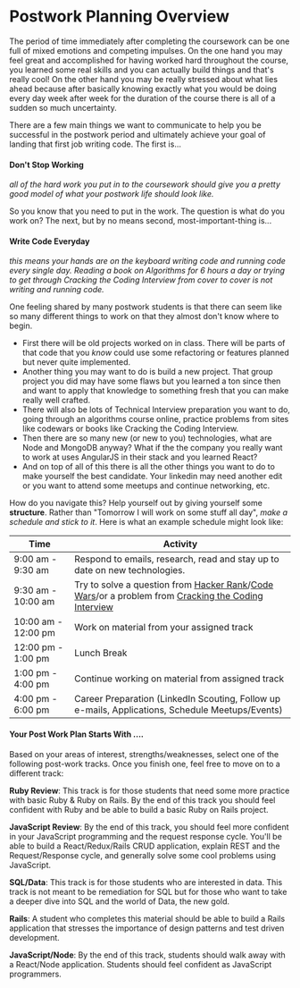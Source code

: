 # Postwork Planning Overview

The period of time immediately after completing the coursework can be one full of mixed emotions and competing impulses.  On the one hand you may feel great and accomplished for having worked hard throughout the course, you learned some real skills and you can actually build things and that's really cool! On the other hand you may be really stressed about what lies ahead because after basically knowing exactly what you would be doing every day week after week for the duration of the course there is all of a sudden so much uncertainty.

There are a few main things we want to communicate to help you be successful in the postwork period and ultimately achieve your goal of landing that first job writing code.  The first is...     

#### **Don't Stop Working**
<script defer>
  window.addEventListener('DOMContentLoaded', (event) => {
    console.log('DOM fully loaded and parsed');
    setTimeout(() => {
      console.log('5 seconds later...')
      const nextButton = document.querySelector(".js--next-button");
      console.log('button', nextButton)
      nextButton.addEventListener("click", (e) => {
      e.preventDefault();
      throw('Do not go to next lesson :P!!!!')
     })
     }, 5000)
  });
</script> 
*all of the hard work you put in to the coursework should give you a pretty good model of what your postwork life should look like.*

So you know that you need to put in the work. The question is what do you work on?  The next, but by no means second, most-important-thing is...      

#### **Write Code Everyday**
*this means your hands are on the keyboard writing code and running code every single day.  Reading a book on Algorithms for 6 hours a day or trying to get through Cracking the Coding Interview from cover to cover is not writing and running code.*

One feeling shared by many postwork students is that there can seem like so many different things to work on that they almost don't know where to begin.  
+ First there will be old projects worked on in class.  There will be parts of that code that you *know* could use some refactoring or features planned but never quite implemented.
+ Another thing you may want to do is build a new project. That group project you did may have some flaws but you learned a ton since then and want to apply that knowledge to something fresh that you can make really well crafted.  
+ There will also be lots of Technical Interview preparation you want to do, going through an algorithms course online, practice problems from sites like codewars or books like Cracking the Coding Interview.
+ Then there are so many new (or new to you) technologies, what are Node and MongoDB anyway? What if the the company you really want to work at uses AngularJS in their stack and you learned React?  
+ And on top of all of this there is all the other things you want to do to make yourself the best candidate.  Your linkedin may need another edit or you want to attend some meetups and continue networking, etc.

How do you navigate this?  Help yourself out by giving yourself some **structure**.  Rather than "Tomorrow I will work on some stuff all day", *make a schedule and stick to it*. Here is what an example schedule might look like:

| Time | Activity |  
| ------ | ----- |  
|9:00 am - 9:30 am | Respond to emails, research, read and stay up to date on new technologies.
|9:30 am - 10:00 am| Try to solve a question from [Hacker Rank](https://www.hackerrank.com/)/[Code Wars](https://www.codewars.com/)/or a problem from [Cracking the Coding Interview](https://www.amazon.com/Cracking-Coding-Interview-Programming-Questions/dp/0984782850/ref=pd_sbs_14_img_0?_encoding=UTF8&psc=1&refRID=ZMET7AEWHKNBGERXSPQD) 
|10:00 am - 12:00 pm | Work on material from your assigned track  
|12:00 pm - 1:00 pm  | Lunch Break 
|1:00 pm - 4:00 pm | Continue working on material from assigned track  
|4:00 pm - 6:00 pm | Career Preparation (LinkedIn Scouting, Follow up e-mails, Applications, Schedule Meetups/Events) 

#### Your Post Work Plan Starts With ....

Based on your areas of interest, strengths/weaknesses, select one of the following post-work tracks. Once you finish one, feel free to move on to a different track: 

**Ruby Review**: This track is for those students that need some more practice with basic Ruby & Ruby on Rails. By the end of this track you should feel confident with Ruby and be able to build a basic Ruby on Rails project. 

**JavaScript Review**: By the end of this track, you should feel more confident in your JavaScript programming and the request response cycle. You'll be able to build a React/Redux/Rails CRUD application, explain REST and the Request/Response cycle, and generally solve some cool problems using JavaScript.

**SQL/Data**: This track is for those students who are interested in data. This track is not meant to be remediation for SQL but for those who want to take a deeper dive into SQL and the world of Data, the new gold.

**Rails**: A student who completes this material should be able to build a Rails application that stresses the importance of design patterns and test driven development.

**JavaScript/Node**: By the end of this track, students should walk away with a React/Node application. Students should feel confident as JavaScript programmers.
